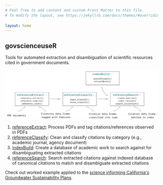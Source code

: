 ```yaml
---
# Feel free to add content and custom Front Matter to this file.
# To modify the layout, see https://jekyllrb.com/docs/themes/#overriding-theme-defaults

layout: home
---
```

## govscienceuseR
Tools for automated extraction and disambiguation of scientific resources cited in government documents.  

![govscienceuseR workflow](img/workflow.png "govscienceuseR workflow")

1. [referenceExtract](https://github.com/govscienceuseR/referenceExtract): Process PDFs and tag citations/references observed in PDFs  
2. [referenceClassify](https://github.com/govscienceuseR/referenceClassify): Clean and classify citations by category (e.g., academic journal, agency document)  
3. [indexBuild](https://github.com/govscienceuseR/indexBuild): Create a database of academic work to search against for disambiguating extracted citations  
4. [referenceSearch](https://github.com/govscienceuseR/referenceSearch): Search extracted citations against indexed database of canonical citations to match and disambiguate extracted citations 

Check out worked example applied to the [science informing California's Groundwater Sustainability Plans](gsp_vignette.html). 